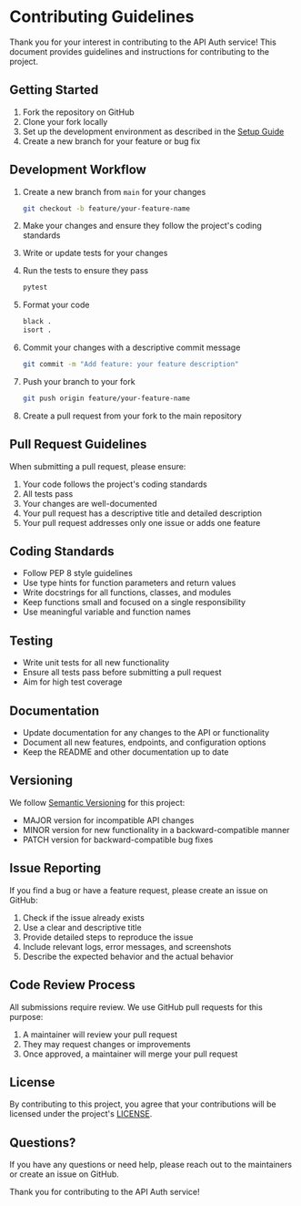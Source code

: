 # Contributing Guidelines

Thank you for your interest in contributing to the API Auth service! This document provides guidelines and instructions for contributing to the project.

## Getting Started

1. Fork the repository on GitHub
2. Clone your fork locally
3. Set up the development environment as described in the [Setup Guide](setup.md)
4. Create a new branch for your feature or bug fix

## Development Workflow

1. Create a new branch from `main` for your changes
   ```bash
   git checkout -b feature/your-feature-name
   ```

2. Make your changes and ensure they follow the project's coding standards
3. Write or update tests for your changes
4. Run the tests to ensure they pass
   ```bash
   pytest
   ```

5. Format your code
   ```bash
   black .
   isort .
   ```

6. Commit your changes with a descriptive commit message
   ```bash
   git commit -m "Add feature: your feature description"
   ```

7. Push your branch to your fork
   ```bash
   git push origin feature/your-feature-name
   ```

8. Create a pull request from your fork to the main repository

## Pull Request Guidelines

When submitting a pull request, please ensure:

1. Your code follows the project's coding standards
2. All tests pass
3. Your changes are well-documented
4. Your pull request has a descriptive title and detailed description
5. Your pull request addresses only one issue or adds one feature

## Coding Standards

- Follow PEP 8 style guidelines
- Use type hints for function parameters and return values
- Write docstrings for all functions, classes, and modules
- Keep functions small and focused on a single responsibility
- Use meaningful variable and function names

## Testing

- Write unit tests for all new functionality
- Ensure all tests pass before submitting a pull request
- Aim for high test coverage

## Documentation

- Update documentation for any changes to the API or functionality
- Document all new features, endpoints, and configuration options
- Keep the README and other documentation up to date

## Versioning

We follow [Semantic Versioning](https://semver.org/) for this project:

- MAJOR version for incompatible API changes
- MINOR version for new functionality in a backward-compatible manner
- PATCH version for backward-compatible bug fixes

## Issue Reporting

If you find a bug or have a feature request, please create an issue on GitHub:

1. Check if the issue already exists
2. Use a clear and descriptive title
3. Provide detailed steps to reproduce the issue
4. Include relevant logs, error messages, and screenshots
5. Describe the expected behavior and the actual behavior

## Code Review Process

All submissions require review. We use GitHub pull requests for this purpose:

1. A maintainer will review your pull request
2. They may request changes or improvements
3. Once approved, a maintainer will merge your pull request

## License

By contributing to this project, you agree that your contributions will be licensed under the project's [LICENSE](https://github.com/Karned/Kommon/blob/main/LICENSE).

## Questions?

If you have any questions or need help, please reach out to the maintainers or create an issue on GitHub.

Thank you for contributing to the API Auth service!
